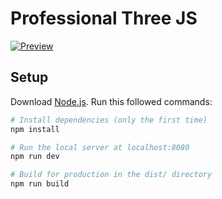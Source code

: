 # Professional Three JS
[![Preview](https://i.imgur.com/tkySMZ6.png)](https://www.youtube.com/watch?v=Gk_84KzeQlI)

## Setup
Download [Node.js](https://nodejs.org/en/download/).
Run this followed commands:

``` bash
# Install dependencies (only the first time)
npm install

# Run the local server at localhost:8080
npm run dev

# Build for production in the dist/ directory
npm run build
```
